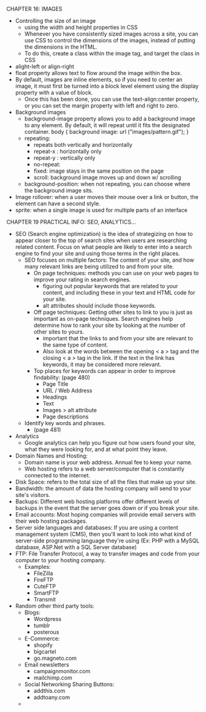 CHAPTER 16: IMAGES 

* Controlling the size of an image 
    * using the width and height properties in CSS 
    * Whenever you have consistently sized images across a site, you can use CSS to control the dimensions of the images, instead of putting the dimensions in the HTML.
    * To do this, create a class within the image tag, and target the class in CSS
* alight-left or align-right 
* float property allows text to flow around the image within the box. 
* By default, images are inline elements, so if you need to center an image, it must first be turned into a block level element using the display property with a value of block. 
    * Once this has been done, you can use the text-align:center property, or you can set the margin property with left and right to zero. 
* Background images 
    * background-image property allows you to add a background image to any element. By default, it will repeat until it fits the designated container. 
                                    body {
                                    background image: url ("images/pattern.gif");
                                    }
    * repeating: 
        * repeats both vertically and horizontally 
        * repeat-x : horizontally only 
        * repeat-y : vertically only 
        * no-repeat: 
        * fixed: image stays in the same position on the page
        * scroll: background image moves up and down w/ scrolling
    * background-position: when not repeating, you can choose where the background image sits. 
* Image rollover: when a user moves their mouse over a link or button, the element can have a second style. 
* sprite: when a single image is used for multiple parts of an interface

CHAPTER 19 PRACTICAL INFO: SEO, ANALYTICS...
* SEO (Search engine optimization) is the idea of strategizing on how to appear closer to the top of search sites when users are researching related content. Focus on what people are likely to enter into a search engine to find your site and using those terms in the right places. 
    * SEO focuses on multiple factors: The content of your site, and how many relevant links are being utilized to and from your site. 
        * On page techniques: methods you can use on your web pages to improve your rating in search engines. 
            * figuring out popular keywords that are related to your content, and including these in your text and HTML code for your site. 
            * alt attributes should include those keywords. 
        * Off page techniques: Getting other sites to link to you is just as important as on-page techniques. Search engines help determine how to rank your site by looking at the number of other sites to yours. 
            * important that the links to and from your site are relevant to the same type of content. 
            * Also look at the words between the opening < a > tag and the closing < a > tag in the link. If the text in the link has keywords, it may be considered more relevant. 
        * Top places for keywords can appear in order to improve findability: (page 480) 
            * Page Title
            * URL / Web Address
            * Headings 
            * Text
            * Images > alt attribute 
            * Page descriptions 
    * Identify key words and phrases. 
        * (page 481) 
* Analytics
    * Google analytics can help you figure out how users found your site, what they were looking for, and at what point they leave. 
* Domain Names and Hosting: 
    * Domain name is your web address. Annual fee to keep your name. 
    * Web hosting refers to a web server/computer that is constantly connected to the internet. 
* Disk Space: refers to the total size of all the files that make up your site. 
* Bandwidth: the amount of data the hosting company will send to your site's visitors. 
* Backups: Different web hosting platforms offer different levels of backups in the event that the server goes down or if you break your site. 
* Email accounts: Most hoping companies will provide email servers with their web hosting packages. 
* Server side languages and databases: If you are using a content management system (CMS), then you'll want to look into what kind of server-side programming language they're using (Ex: PHP with a MySQL database, ASP.Net with a SQL Server database) 
* FTP: File Transfer Protocol, a way to transfer images and code from your computer to your hosting company. 
    * Examples: 
        * FileZilla
        * FireFTP
        * CuteFTP
        * SmartFTP
        * Transmit
* Random other third party tools: 
    * Blogs: 
        * Wordpress
        * tumblr
        * posterous
    * E-Commerce: 
        * shopify
        * bigcartel
        * go.magneto.com
    * Email newsletters
        * campaignmonitor.com
        * mailchimp.com
    * Social Networking Sharing Buttons: 
        * addthis.com
        * addtoany.com
    * 
